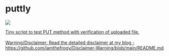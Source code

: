 # puttly

![](https://visitor-badge.glitch.me/badge?page_id=iamthefrogy.puttly)<a href="https://twitter.com/iamthefrogy"> 


Tiny script to test PUT method with verification of uploaded file.<br/><br/>
Warning/Disclaimer: Read the detailed disclaimer at my blog - https://github.com/iamthefrogy/Disclaimer-Warning/blob/main/README.md <br/>
